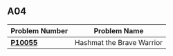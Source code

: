  ##  A04

| Problem Number | Problem Name |
| ----------- | ---------------------- |
| **<a href="https://github.com/Preassume/4883-PT-Riddle/tree/main/Assignments/A04/P10055">P10055</a>** | Hashmat the Brave Warrior |
